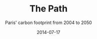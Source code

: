 ---
title: The Path
subtitle: Paris' carbon footprint from 2004 to 2050
layout: default
modal-id: 2
date: 2014-07-17
img: courbe_complete.png
thumbnail: courbe_complete-thumbnail.png
alt: The Path
project-date: April 2014
client: Elioth
category: Elioth
description: Paris' carbone footprint detailed path starting from 2004 to 2050. This path allows to achieve carbon neutrality.
---